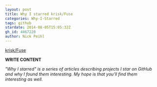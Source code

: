 ```yaml
---
layout: post
title: Why I starred krisk/Fuse
categories: Why-I-Starred
tags: github
stardate: 2014-08-05T15:05:32Z
gh_id: 4467228
author: Nick Peihl
---
```


[krisk/Fuse](https://github.com/krisk/Fuse)

**WRITE CONTENT**

*"Why I starred" is a series of articles describing projects I star on GitHub and why I found them interesting. My hope is that you'll find them interesting as well.*

